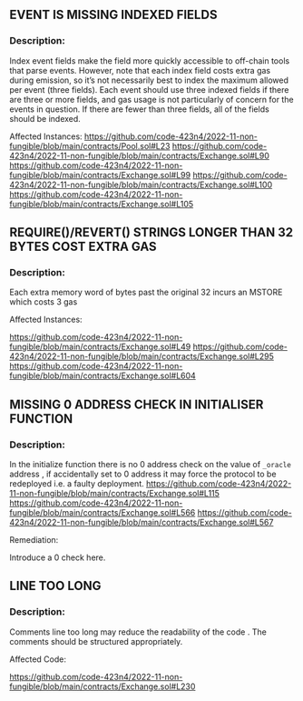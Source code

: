 ## EVENT IS MISSING INDEXED FIELDS

### Description:

Index event fields make the field more quickly accessible to off-chain tools that parse events. However, note that each index
field costs extra gas during emission, so it’s not necessarily best to index the maximum allowed per event (three fields).
Each event should use three indexed fields if there are three or more fields, and gas usage is not particularly of concern for
the events in question. If there are fewer than three fields, all of the fields should be indexed.

Affected Instances:
https://github.com/code-423n4/2022-11-non-fungible/blob/main/contracts/Pool.sol#L23
https://github.com/code-423n4/2022-11-non-fungible/blob/main/contracts/Exchange.sol#L90
https://github.com/code-423n4/2022-11-non-fungible/blob/main/contracts/Exchange.sol#L99
https://github.com/code-423n4/2022-11-non-fungible/blob/main/contracts/Exchange.sol#L100
https://github.com/code-423n4/2022-11-non-fungible/blob/main/contracts/Exchange.sol#L105

## REQUIRE()/REVERT() STRINGS LONGER THAN 32 BYTES COST EXTRA GAS

### Description:

Each extra memory word of bytes past the original 32 incurs an MSTORE which costs 3 gas

Affected Instances:

https://github.com/code-423n4/2022-11-non-fungible/blob/main/contracts/Exchange.sol#L49
https://github.com/code-423n4/2022-11-non-fungible/blob/main/contracts/Exchange.sol#L295
https://github.com/code-423n4/2022-11-non-fungible/blob/main/contracts/Exchange.sol#L604

## MISSING 0 ADDRESS CHECK IN INITIALISER FUNCTION

### Description:

In the initialize function there is no 0 address check on the value of `_oracle` address , if accidentally set to 0 address it may force the protocol to be 
redeployed i.e. a faulty deployment. 
https://github.com/code-423n4/2022-11-non-fungible/blob/main/contracts/Exchange.sol#L115
https://github.com/code-423n4/2022-11-non-fungible/blob/main/contracts/Exchange.sol#L566
https://github.com/code-423n4/2022-11-non-fungible/blob/main/contracts/Exchange.sol#L567

Remediation:


Introduce a 0 check here.

## LINE TOO LONG

###  Description:

Comments line too long may reduce the readability of the code . The comments should be structured appropriately.

Affected Code:

https://github.com/code-423n4/2022-11-non-fungible/blob/main/contracts/Exchange.sol#L230